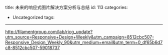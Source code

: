 title: 未来的响应式图片解决方案分析与总结
id: 113
categories:
  - Uncategorized
tags:
---

http://filamentgroup.com/lab/ricg_update?utm_source=Responsive+Design+Weekly&utm_campaign=8512cbc507-Responsive_Design_Weekly_90&utm_medium=email&utm_term=0_df65b6d7c8-8512cbc507-59018737